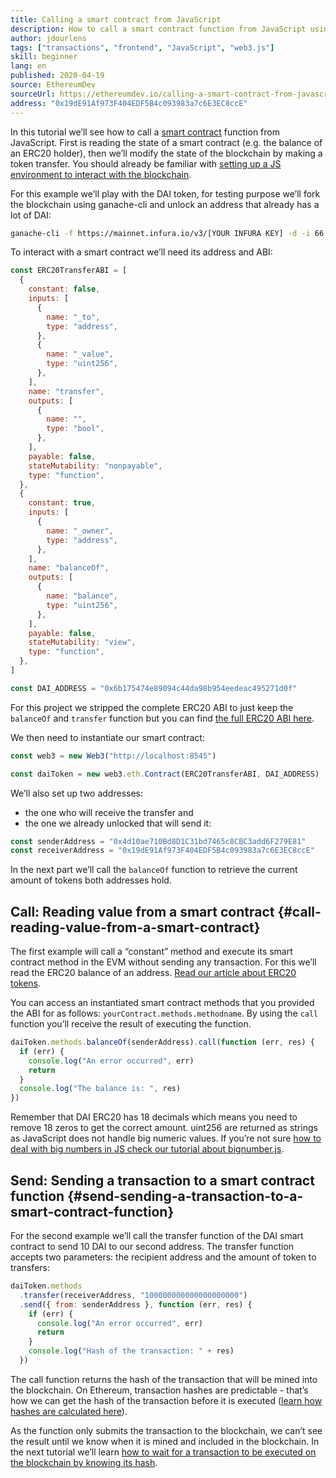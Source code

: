 ```yaml
---
title: Calling a smart contract from JavaScript
description: How to call a smart contract function from JavaScript using a Dai token example
author: jdourlens
tags: ["transactions", "frontend", "JavaScript", "web3.js"]
skill: beginner
lang: en
published: 2020-04-19
source: EthereumDev
sourceUrl: https://ethereumdev.io/calling-a-smart-contract-from-javascript/
address: "0x19dE91Af973F404EDF5B4c093983a7c6E3EC8ccE"
---
```


In this tutorial we’ll see how to call a [smart contract](/developers/docs/smart-contracts/) function from JavaScript. First is reading the state of a smart contract (e.g. the balance of an ERC20 holder), then we’ll modify the state of the blockchain by making a token transfer. You should already be familiar with [setting up a JS environment to interact with the blockchain](/developers/tutorials/set-up-web3js-to-use-ethereum-in-javascript/).

For this example we’ll play with the DAI token, for testing purpose we’ll fork the blockchain using ganache-cli and unlock an address that already has a lot of DAI:

```bash
ganache-cli -f https://mainnet.infura.io/v3/[YOUR INFURA KEY] -d -i 66 1 --unlock 0x4d10ae710Bd8D1C31bd7465c8CBC3add6F279E81
```

To interact with a smart contract we’ll need its address and ABI:

```js
const ERC20TransferABI = [
  {
    constant: false,
    inputs: [
      {
        name: "_to",
        type: "address",
      },
      {
        name: "_value",
        type: "uint256",
      },
    ],
    name: "transfer",
    outputs: [
      {
        name: "",
        type: "bool",
      },
    ],
    payable: false,
    stateMutability: "nonpayable",
    type: "function",
  },
  {
    constant: true,
    inputs: [
      {
        name: "_owner",
        type: "address",
      },
    ],
    name: "balanceOf",
    outputs: [
      {
        name: "balance",
        type: "uint256",
      },
    ],
    payable: false,
    stateMutability: "view",
    type: "function",
  },
]

const DAI_ADDRESS = "0x6b175474e89094c44da98b954eedeac495271d0f"
```

For this project we stripped the complete ERC20 ABI to just keep the `balanceOf` and `transfer` function but you can find [the full ERC20 ABI here](https://ethereumdev.io/abi-for-erc20-contract-on-ethereum/).

We then need to instantiate our smart contract:

```js
const web3 = new Web3("http://localhost:8545")

const daiToken = new web3.eth.Contract(ERC20TransferABI, DAI_ADDRESS)
```

We’ll also set up two addresses:

- the one who will receive the transfer and
- the one we already unlocked that will send it:

```js
const senderAddress = "0x4d10ae710Bd8D1C31bd7465c8CBC3add6F279E81"
const receiverAddress = "0x19dE91Af973F404EDF5B4c093983a7c6E3EC8ccE"
```

In the next part we’ll call the `balanceOf` function to retrieve the current amount of tokens both addresses hold.

## Call: Reading value from a smart contract {#call-reading-value-from-a-smart-contract}

The first example will call a “constant” method and execute its smart contract method in the EVM without sending any transaction. For this we’ll read the ERC20 balance of an address. [Read our article about ERC20 tokens](/developers/tutorials/understand-the-erc-20-token-smart-contract/).

You can access an instantiated smart contract methods that you provided the ABI for as follows: `yourContract.methods.methodname`. By using the `call` function you’ll receive the result of executing the function.

```js
daiToken.methods.balanceOf(senderAddress).call(function (err, res) {
  if (err) {
    console.log("An error occurred", err)
    return
  }
  console.log("The balance is: ", res)
})
```

Remember that DAI ERC20 has 18 decimals which means you need to remove 18 zeros to get the correct amount. uint256 are returned as strings as JavaScript does not handle big numeric values. If you’re not sure [how to deal with big numbers in JS check our tutorial about bignumber.js](https://ethereumdev.io/how-to-deal-with-big-numbers-in-javascript/).

## Send: Sending a transaction to a smart contract function {#send-sending-a-transaction-to-a-smart-contract-function}

For the second example we’ll call the transfer function of the DAI smart contract to send 10 DAI to our second address. The transfer function accepts two parameters: the recipient address and the amount of token to transfers:

```js
daiToken.methods
  .transfer(receiverAddress, "100000000000000000000")
  .send({ from: senderAddress }, function (err, res) {
    if (err) {
      console.log("An error occurred", err)
      return
    }
    console.log("Hash of the transaction: " + res)
  })
```

The call function returns the hash of the transaction that will be mined into the blockchain. On Ethereum, transaction hashes are predictable - that’s how we can get the hash of the transaction before it is executed ([learn how hashes are calculated here](https://ethereum.stackexchange.com/questions/45648/how-to-calculate-the-assigned-txhash-of-a-transaction)).

As the function only submits the transaction to the blockchain, we can’t see the result until we know when it is mined and included in the blockchain. In the next tutorial we’ll learn [how to wait for a transaction to be executed on the blockchain by knowing its hash](https://ethereumdev.io/waiting-for-a-transaction-to-be-mined-on-ethereum-with-js/).
